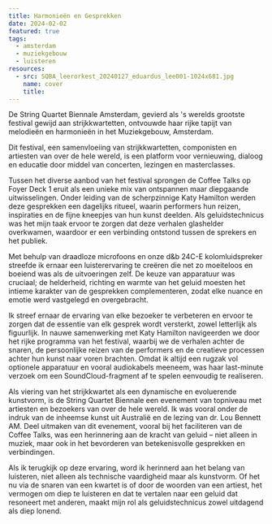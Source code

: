 ```yaml
---
title: Harmonieën en Gesprekken
date: 2024-02-02
featured: true
tags:
  - amsterdam
  - muziekgebouw
  - luisteren
resources:
  - src: SQBA_leerorkest_20240127_eduardus_lee001-1024x681.jpg
    name: cover
    title:
---
```

De String Quartet Biennale Amsterdam, gevierd als 's werelds grootste festival gewijd aan strijkkwartetten, ontvouwde haar rijke tapijt van melodieën en harmonieën in het Muziekgebouw, Amsterdam.
<!--more-->

Dit festival, een samenvloeiing van strijkkwartetten, componisten en artiesten van over de hele wereld, is een platform voor vernieuwing, dialoog en educatie door middel van concerten, lezingen en masterclasses.

Tussen het diverse aanbod van het festival sprongen de Coffee Talks op Foyer Deck 1 eruit als een unieke mix van ontspannen maar diepgaande uitwisselingen. Onder leiding van de scherpzinnige Katy Hamilton werden deze gesprekken een dagelijks ritueel, waarin performers hun reizen, inspiraties en de fijne kneepjes van hun kunst deelden. Als geluidstechnicus was het mijn taak ervoor te zorgen dat deze verhalen glashelder overkwamen, waardoor er een verbinding ontstond tussen de sprekers en het publiek.

Met behulp van draadloze microfoons en onze d&b 24C-E kolomluidspreker streefde ik ernaar een luisterervaring te creëren die net zo moeiteloos en boeiend was als de uitvoeringen zelf. De keuze van apparatuur was cruciaal; de helderheid, richting en warmte van het geluid moesten het intieme karakter van de gesprekken complementeren, zodat elke nuance en emotie werd vastgelegd en overgebracht.

Ik streef ernaar de ervaring van elke bezoeker te verbeteren en ervoor te zorgen dat de essentie van elk gesprek wordt versterkt, zowel letterlijk als figuurlijk. In nauwe samenwerking met Katy Hamilton navigeerden we door het rijke programma van het festival, waarbij we de verhalen achter de snaren, de persoonlijke reizen van de performers en de creatieve processen achter hun kunst naar voren brachten. Omdat ik altijd een rugzak vol optionele apparatuur en vooral audiokabels meeneem, was haar last-minute verzoek om een SoundCloud-fragment af te spelen eenvoudig te realiseren.

Als viering van het strijkkwartet als een dynamische en evoluerende kunstvorm, is de String Quartet Biennale een evenement van topniveau met artiesten en bezoekers van over de hele wereld. Ik was vooral onder de indruk van de inheemse kunst uit Australië en de lezing van dr. Lou Bennett AM. Deel uitmaken van dit evenement, vooral bij het faciliteren van de Coffee Talks, was een herinnering aan de kracht van geluid – niet alleen in muziek, maar ook in het bevorderen van betekenisvolle gesprekken en verbindingen.

Als ik terugkijk op deze ervaring, word ik herinnerd aan het belang van luisteren, niet alleen als technische vaardigheid maar als kunstvorm. Of het nu via de snaren van een kwartet is of door de woorden van een artiest, het vermogen om diep te luisteren en dat te vertalen naar een geluid dat resoneert met anderen, maakt mijn rol als geluidstechnicus zowel uitdagend als diep lonend.
